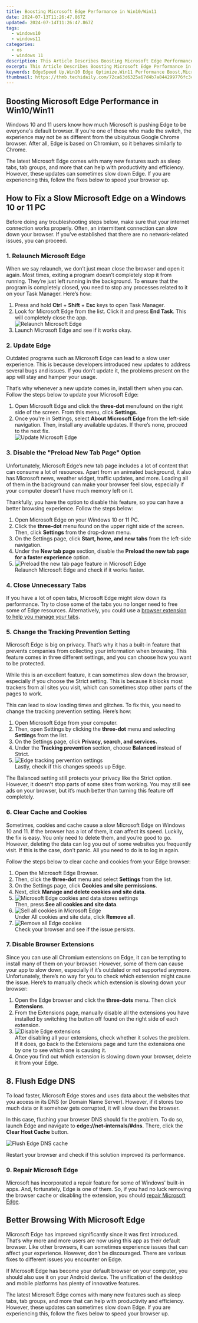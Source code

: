```yaml
---
title: Boosting Microsoft Edge Performance in Win10/Win11
date: 2024-07-13T11:26:47.867Z
updated: 2024-07-14T11:26:47.867Z
tags:
  - windows10
  - windows11
categories:
  - os
  - windows 11
description: This Article Describes Boosting Microsoft Edge Performance in Win10/Win11
excerpt: This Article Describes Boosting Microsoft Edge Performance in Win10/Win11
keywords: EdgeSpeed Up,Win10 Edge Optimize,Win11 Performance Boost,Microsoft Edge Win,Optimizing Edge,Edge Performance Tips,Enhancing Windows Edge
thumbnail: https://thmb.techidaily.com/72ca63d6325a67d4b7a844299776fc3c0b1aca6440d5ca1111f8174af4b16af4.jpg
---
```


## Boosting Microsoft Edge Performance in Win10/Win11

 Windows 10 and 11 users know how much Microsoft is pushing Edge to be everyone's default browser. If you’re one of those who made the switch, the experience may not be as different from the ubiquitous Google Chrome browser. After all, Edge is based on Chromium, so it behaves similarly to Chrome.

 The latest Microsoft Edge comes with many new features such as sleep tabs, tab groups, and more that can help with productivity and efficiency. However, these updates can sometimes slow down Edge. If you are experiencing this, follow the fixes below to speed your browser up.

## How to Fix a Slow Microsoft Edge on a Win­dows 10 or 11 PC

 Before doing any troubleshooting steps below, make sure that your internet connection works properly. Often, an intermittent connection can slow down your browser. If you’ve established that there are no network-related issues, you can proceed.

### 1\. Relaunch Microsoft Edge

 When we say relaunch, we don’t just mean close the browser and open it again. Most times, exiting a program doesn’t completely stop it from running. They’re just left running in the background. To ensure that the program is completely closed, you need to stop any processes related to it on your Task Manager. Here’s how:

1. Press and hold **Ctrl** + **Shift** + **Esc** keys to open Task Manager.
2. Look for Microsoft Edge from the list. Click it and press **End Task**. This will completely close the app.  
![Relaunch Microsoft Edge](https://static1.makeuseofimages.com/wordpress/wp-content/uploads/2023/05/end-edge-1.jpg)
3. Launch Microsoft Edge and see if it works okay.

### 2\. Update Edge

 Outdated programs such as Microsoft Edge can lead to a slow user experience. This is because developers introduced new updates to address several bugs and issues. If you don’t update it, the problems present on the app will stay and hamper your usage.

 That’s why whenever a new update comes in, install them when you can. Follow the steps below to update your Microsoft Edge:

1. Open Microsoft Edge and click the **three-dot** menufound on the right side of the screen. From this menu, click **Settings.**
2. Once you're in Settings, select **About Microsoft Edge** from the left-side navigation. Then, install any available updates. If there’s none, proceed to the next fix.  
![Update Microsoft Edge](https://static1.makeuseofimages.com/wordpress/wp-content/uploads/2023/05/update-edge-1.jpg)

### 3\. Disable the "Preload New Tab Page" Option

 Unfortunately, Microsoft Edge’s new tab page includes a lot of content that can consume a lot of resources. Apart from an animated background, it also has Microsoft news, weather widget, traffic updates, and more. Loading all of them in the background can make your browser feel slow, especially if your computer doesn’t have much memory left on it.

 Thankfully, you have the option to disable this feature, so you can have a better browsing experience. Follow the steps below:

1. Open Microsoft Edge on your Windows 10 or 11 PC.
2. Click the **three-dot** menu found on the upper right side of the screen. Then, click **Settings** from the drop-down menu.
3. On the Settings page, click **Start, home, and new tabs** from the left-side navigation.
4. Under the **New tab page** section, disable the **Preload the new tab page for a faster experience** option.
5. ![Preload the new tab page feature in Microsoft Edge](https://static1.makeuseofimages.com/wordpress/wp-content/uploads/2023/05/preload-pages-1.jpg)  
 Relaunch Microsoft Edge and check if it works faster.

### 4\. Close Unnecessary Tabs

 If you have a lot of open tabs, Microsoft Edge might slow down its performance. Try to close some of the tabs you no longer need to free some of Edge resources. Alternatively, you could use a [browser extension to help you manage your tabs](https://chrome.google.com/webstore/detail/tabli/igeehkedfibbnhbfponhjjplpkeomghi).

### 5\. Change the Tracking Prevention Setting

 Microsoft Edge is big on privacy. That’s why it has a built-in feature that prevents companies from collecting your information when browsing. This feature comes in three different settings, and you can choose how you want to be protected.

 While this is an excellent feature, it can sometimes slow down the browser, especially if you choose the Strict setting. This is because it blocks most trackers from all sites you visit, which can sometimes stop other parts of the pages to work.

 This can lead to slow loading times and glitches. To fix this, you need to change the tracking prevention setting. Here’s how:

1. Open Microsoft Edge from your computer.
2. Then, open Settings by clicking the **three-dot** menu and selecting **Settings** from the list.
3. On the Settings page, click **Privacy, search, and services.**
4. Under the **Tracking prevention** section, choose **Balanced** instead of Strict.
5. ![Edge tracking pervention settings](https://static1.makeuseofimages.com/wordpress/wp-content/uploads/2023/05/edge-tracking-protocol-1.jpg)  
 Lastly, check if this changes speeds up Edge.

 The Balanced setting still protects your privacy like the Strict option. However, it doesn't stop parts of some sites from working. You may still see ads on your browser, but it’s much better than turning this feature off completely.

### 6\. Clear Cache and Cookies

 Sometimes, cookies and cache cause a slow Microsoft Edge on Windows 10 and 11\. If the browser has a lot of them, it can affect its speed. Luckily, the fix is easy. You only need to delete them, and you’re good to go. However, deleting the data can log you out of some websites you frequently visit. If this is the case, don’t panic. All you need to do is to log in again.

 Follow the steps below to clear cache and cookies from your Edge browser:

1. Open the Microsoft Edge Browser.
2. Then, click the **three-dot** menu and select **Settings** from the list.
3. On the Settings page, click **Cookies and site permissions**.
4. Next, click **Manage and delete cookies and site data**.
5. ![Microsoft Edge cookies and data stores settings](https://static1.makeuseofimages.com/wordpress/wp-content/uploads/2023/05/delete-cookies-1.jpg)  
 Then, press **See all cookies and site data**.
6. ![Sell all cookies in Microsoft Edge](https://static1.makeuseofimages.com/wordpress/wp-content/uploads/2023/05/see-all-cookies-1.jpg)  
 Under All cookies and site data, click **Remove all**.
7. ![Remove all Edge cookies](https://static1.makeuseofimages.com/wordpress/wp-content/uploads/2023/05/delete-all-cookies-1.jpg)  
 Check your browser and see if the issue persists.

### 7\. Disable Browser Extensions

 Since you can use all Chromium extensions on Edge, it can be tempting to install many of them on your browser. However, some of them can cause your app to slow down, especially if it’s outdated or not supported anymore. Unfortunately, there’s no way for you to check which extension might cause the issue. Here’s to manually check which extension is slowing down your browser:

1. Open the Edge browser and click the **three-dots** menu. Then click **Extensions**.
2. From the Extensions page, manually disable all the extensions you have installed by switching the button off found on the right side of each extension.
3. ![Disable Edge extensions](https://static1.makeuseofimages.com/wordpress/wp-content/uploads/2023/05/edge-extensions-1.jpg)  
 After disabling all your extensions, check whether it solves the problem. If it does, go back to the Extensions page and turn the extensions one by one to see which one is causing it.
4. Once you find out which extension is slowing down your browser, delete it from your Edge.

## 8\. Flush Edge DNS

 To load faster, Microsoft Edge stores and uses data about the websites that you access in its DNS (or Domain Name Server). However, if it stores too much data or it somehow gets corrupted, it will slow down the browser.

 In this case, flushing your browser DNS should fix the problem. To do so, launch Edge and navigate to **edge://net-internals/#dns**. There, click the **Clear Host Cache** button.

![Flush Edge DNS cache](https://static1.makeuseofimages.com/wordpress/wp-content/uploads/2023/05/flush-dns-cache-1.jpg)

 Restart your browser and check if this solution improved its performance.

### 9\. Repair Microsoft Edge

 Microsoft has incorporated a repair feature for some of Windows' built-in apps. And, fortunately, Edge is one of them. So, if you had no luck removing the browser cache or disabling the extension, you should [repair Microsoft Edge](https://www.makeuseof.com/windows-11-microsoft-edge-not-working-repair/).

## Better Browsing With Microsoft Edge

 Microsoft Edge has improved significantly since it was first introduced. That’s why more and more users are now using this app as their default browser. Like other browsers, it can sometimes experience issues that can affect your experience. However, don’t be discouraged. There are various fixes to different issues you encounter on Edge.

 If Microsoft Edge has become your default browser on your computer, you should also use it on your Android device. The unification of the desktop and mobile platforms has plenty of innovative features.

 The latest Microsoft Edge comes with many new features such as sleep tabs, tab groups, and more that can help with productivity and efficiency. However, these updates can sometimes slow down Edge. If you are experiencing this, follow the fixes below to speed your browser up.



<ins class="adsbygoogle"
      style="display:block"
      data-ad-client="ca-pub-7571918770474297"
      data-ad-slot="8358498916"
      data-ad-format="auto"
      data-full-width-responsive="true"></ins>